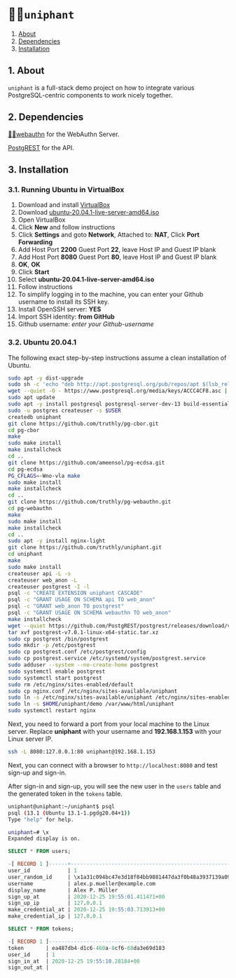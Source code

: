 <h1 id="top">🦄🐘<code>uniphant</code></h1>

1. [About](#about)
2. [Dependencies](#dependencies)
3. [Installation](#installation)

<h2 id="about">1. About</h2>

`uniphant` is a full-stack demo project on how to integrate various PostgreSQL-centric components to work nicely together.

<h2 id="dependencies">2. Dependencies</h2>

[🔐🐘webauthn] for the WebAuthn Server.

[PostgREST](https://postgrest.org/en/v7.0.0/) for the API.

[🔐🐘webauthn]: https://github.com/truthly/pg-webauthn

<h2 id="installation">3. Installation</h2>

<h3 id="installation-osx">3.1. Running Ubuntu in VirtualBox</h3>

1. Download and install [VirtualBox](https://www.virtualbox.org/wiki/Downloads)
1. Download [ubuntu-20.04.1-live-server-amd64.iso](https://releases.ubuntu.com/20.04/ubuntu-20.04.1-live-server-amd64.iso)
1. Open VirtualBox
1. Click **New** and follow instructions
1. Click **Settings** and goto **Network**, Attached to: **NAT**, Click **Port Forwarding**
1. Add Host Port **2200** Guest Port **22**, leave Host IP and Guest IP blank
1. Add Host Port **8080** Guest Port **80**, leave Host IP and Guest IP blank
1. **OK**, **OK**
1. Click **Start**
1. Select **ubuntu-20.04.1-live-server-amd64.iso**
1. Follow instructions
1. To simplify logging in to the machine, you can enter your Github username to install its SSH key.
1. Install OpenSSH server: **YES**
1. Import SSH identity: **from GitHub**
1. Github username: *enter your Github-username*

<h3 id="installation-osx">3.2. Ubuntu 20.04.1</h3>

The following exact step-by-step instructions assume a clean installation of Ubuntu.

```sh
sudo apt -y dist-upgrade
sudo sh -c 'echo "deb http://apt.postgresql.org/pub/repos/apt $(lsb_release -cs)-pgdg main" > /etc/apt/sources.list.d/pgdg.list'
wget --quiet -O - https://www.postgresql.org/media/keys/ACCC4CF8.asc | sudo apt-key add -
sudo apt update
sudo apt -y install postgresql postgresql-server-dev-13 build-essential
sudo -u postgres createuser -s $USER
createdb uniphant
git clone https://github.com/truthly/pg-cbor.git
cd pg-cbor
make
sudo make install
make installcheck
cd ..
git clone https://github.com/ameensol/pg-ecdsa.git
cd pg-ecdsa
PG_CFLAGS=-Wno-vla make
sudo make install
make installcheck
cd ..
git clone https://github.com/truthly/pg-webauthn.git
cd pg-webauthn
make
sudo make install
make installcheck
cd ..
sudo apt -y install nginx-light
git clone https://github.com/truthly/uniphant.git
cd uniphant
make
sudo make install
createuser api -L -s
createuser web_anon -L
createuser postgrest -I -l
psql -c "CREATE EXTENSION uniphant CASCADE"
psql -c "GRANT USAGE ON SCHEMA api TO web_anon"
psql -c "GRANT web_anon TO postgrest"
psql -c "GRANT USAGE ON SCHEMA webauthn TO web_anon"
make installcheck
wget --quiet https://github.com/PostgREST/postgrest/releases/download/v7.0.1/postgrest-v7.0.1-linux-x64-static.tar.xz
tar xvf postgrest-v7.0.1-linux-x64-static.tar.xz
sudo cp postgrest /bin/postgrest
sudo mkdir -p /etc/postgrest
sudo cp postgrest.conf /etc/postgrest/config
sudo cp postgrest.service /etc/systemd/system/postgrest.service
sudo adduser --system --no-create-home postgrest
sudo systemctl enable postgrest
sudo systemctl start postgrest
sudo rm /etc/nginx/sites-enabled/default
sudo cp nginx.conf /etc/nginx/sites-available/uniphant
sudo ln -s /etc/nginx/sites-available/uniphant /etc/nginx/sites-enabled/uniphant
sudo ln -s $HOME/uniphant/demo /var/www/html/uniphant
sudo systemctl restart nginx
```

Next, you need to forward a port from your local machine to the Linux server.
Replace **uniphant** with your username and **192.168.1.153** with your Linux server IP.

```sh
ssh -L 8080:127.0.0.1:80 uniphant@192.168.1.153
```

Next, you can connect with a browser to `http://localhost:8080` and test sign-up and sign-in.

After sign-in and sign-up, you will see the new user in the `users` table and the generated token in the `tokens` table.

```sh
uniphant@uniphant:~/uniphant$ psql
psql (13.1 (Ubuntu 13.1-1.pgdg20.04+1))
Type "help" for help.

uniphant=# \x
Expanded display is on.
```

```sql
SELECT * FROM users;

-[ RECORD 1 ]------+-----------------------------------------------------------------------------------------------------------------------------------
user_id            | 1
user_random_id     | \x1a31c094bc47e3d18f04bb9881447da3f0b48a3937139a0980d8b9c2c82a7d3502df96c4718d7e0d69ba22e44a8ddc6fec57875c65ec25a0fcf8a8b39c0dfce8
username           | alex.p.mueller@example.com
display_name       | Alex P. Müller
sign_up_at         | 2020-12-25 19:55:01.411471+00
sign_up_ip         | 127.0.0.1
make_credential_at | 2020-12-25 19:55:03.713913+00
make_credential_ip | 127.0.0.1

SELECT * FROM tokens;

-[ RECORD 1 ]-------------------------------------
token       | ea487db4-d1c6-460a-8cf6-68da3e69d183
user_id     | 1
sign_in_at  | 2020-12-25 19:55:10.28184+00
sign_out_at |
```
